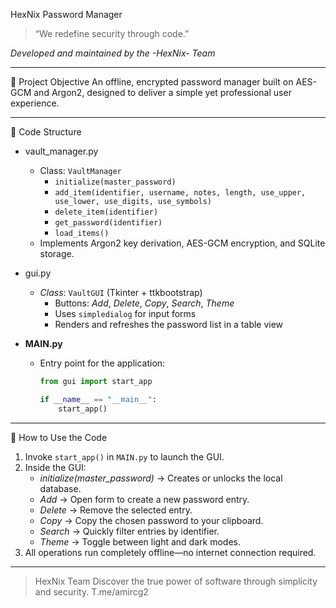HexNix Password Manager

> “We redefine security through code.”

*Developed and maintained by the -HexNix- Team*

---

🎯 Project Objective
An offline, encrypted password manager built on AES-GCM and Argon2, designed to deliver a simple yet professional user experience.

---

📂 Code Structure

- vault_manager.py 
  - Class: `VaultManager`  
    - `initialize(master_password)`  
    - `add_item(identifier, username, notes, length, use_upper, use_lower, use_digits, use_symbols)`  
    - `delete_item(identifier)`  
    - `get_password(identifier)`  
    - `load_items()`  
  - Implements Argon2 key derivation, AES-GCM encryption, and SQLite storage.

- gui.py  
  - *Class*: `VaultGUI` (Tkinter + ttkbootstrap)  
    - Buttons: *Add*, *Delete*, *Copy*, *Search*, *Theme* 
    - Uses `simpledialog` for input forms  
    - Renders and refreshes the password list in a table view

- **MAIN.py**  
  - Entry point for the application:  
    ```python
    from gui import start_app

    if __name__ == "__main__":
        start_app()
    ```

---

🚀 How to Use the Code

1. Invoke `start_app()` in `MAIN.py` to launch the GUI.  
2. Inside the GUI:
   - *initialize(master_password)* → Creates or unlocks the local database.  
   - *Add* → Open form to create a new password entry.  
   - *Delete* → Remove the selected entry.  
   - *Copy* → Copy the chosen password to your clipboard.  
   - *Search* → Quickly filter entries by identifier.  
   - *Theme* → Toggle between light and dark modes.  
3. All operations run completely offline—no internet connection required.

---

> HexNix Team
> Discover the true power of software through simplicity and security.
> T.me/amircg2

